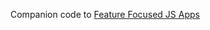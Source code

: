 Companion code to [Feature Focused JS Apps](http://cromwellhaus.com/2012/07/feature-focused-javascript-apps/)
